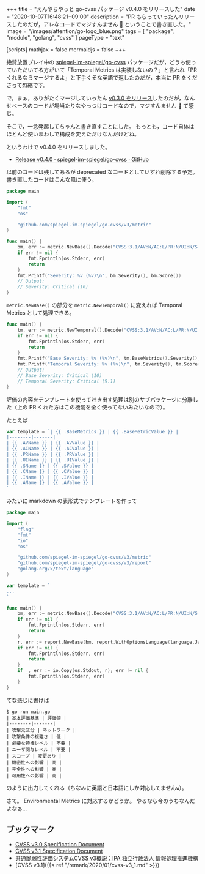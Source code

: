 +++
title = "えんやらやっと go-cvss パッケージ v0.4.0 をリリースした"
date =  "2020-10-07T16:48:21+09:00"
description = "PR もらっていったんリリースしたのだが，アレなコードでマジすんません 🙇 ということで書き直した。"
image = "/images/attention/go-logo_blue.png"
tags  = [ "package", "module", "golang", "cvss" ]
pageType = "text"

[scripts]
  mathjax = false
  mermaidjs = false
+++

絶賛放置プレイ中の [spiegel-im-spiegel/go-cvss] パッケージだが，どうも使っていただいてる方がいて「Temporal Metrics は実装しないの？」と言われ「PR くれるならマージするよ」と下手くそな英語で返したのだが，本当に PR をくださって恐縮です。

で，まぁ，ありがたくマージしていったん [v0.3.0 をリリース](https://github.com/spiegel-im-spiegel/go-cvss/releases/tag/v0.3.0)したのだが，なんせベースのコードが場当たりなやっつけコードなので，マジすんません 🙇 て感じ。

そこで，一念発起してちゃんと書き直すことにした。
もっとも，コード自体はほとんど使いまわしで構成を変えただけなんだけどね。

というわけで v0.4.0 をリリースしました。

- [Release v0.4.0 · spiegel-im-spiegel/go-cvss · GitHub](https://github.com/spiegel-im-spiegel/go-cvss/releases/tag/v0.4.0)

以前のコードは残してあるが deprecated なコードとしていずれ削除する予定。
書き直したコードはこんな風に使う。

```go
package main

import (
    "fmt"
    "os"

    "github.com/spiegel-im-spiegel/go-cvss/v3/metric"
)

func main() {
    bm, err := metric.NewBase().Decode("CVSS:3.1/AV:N/AC:L/PR:N/UI:N/S:C/C:H/I:H/A:H") //CVE-2020-1472: ZeroLogon
    if err != nil {
        fmt.Fprintln(os.Stderr, err)
        return
    }
    fmt.Printf("Severity: %v (%v)\n", bm.Severity(), bm.Score())
    // Output:
    // Severity: Critical (10)
}
```

`metric.NewBase()` の部分を `metric.NewTemporal()` に変えれば Temporal Metrics として処理できる。

```go {hl_lines=[2, "7-8"]}
func main() {
    tm, err := metric.NewTemporal().Decode("CVSS:3.1/AV:N/AC:L/PR:N/UI:N/S:C/C:H/I:H/A:H/E:F/RL:W/RC:R") //CVE-2020-1472: ZeroLogon
    if err != nil {
        fmt.Fprintln(os.Stderr, err)
        return
    }
    fmt.Printf("Base Severity: %v (%v)\n", tm.BaseMetrics().Severity(), tm.BaseMetrics().Score())
    fmt.Printf("Temporal Severity: %v (%v)\n", tm.Severity(), tm.Score())
    // Output:
    // Base Severity: Critical (10)
    // Temporal Severity: Critical (9.1)
}
```

評価の内容をテンプレートを使って吐き出す処理は別のサブパッケージに分離した（上の PR くれた方はこの機能を全く使ってないみたいなので）。

たとえば

```go
var template = `| {{ .BaseMetrics }} | {{ .BaseMetricValue }} |
|--------|-------|
| {{ .AVName }} | {{ .AVValue }} |
| {{ .ACName }} | {{ .ACValue }} |
| {{ .PRName }} | {{ .PRValue }} |
| {{ .UIName }} | {{ .UIValue }} |
| {{ .SName }} | {{ .SValue }} |
| {{ .CName }} | {{ .CValue }} |
| {{ .IName }} | {{ .IValue }} |
| {{ .AName }} | {{ .AValue }} |
`
```

みたいに markdown の表形式でテンプレートを作って

```go
package main

import (
	"flag"
	"fmt"
	"io"
	"os"

	"github.com/spiegel-im-spiegel/go-cvss/v3/metric"
	"github.com/spiegel-im-spiegel/go-cvss/v3/report"
	"golang.org/x/text/language"
)

var template = `
...
`

func main() {
	bm, err := metric.NewBase().Decode("CVSS:3.1/AV:N/AC:L/PR:N/UI:N/S:C/C:H/I:H/A:H") //CVE-2020-1472: ZeroLogon
	if err != nil {
        fmt.Fprintln(os.Stderr, err)
		return
	}
	r, err := report.NewBase(bm, report.WithOptionsLanguage(language.Japanese)).ExportWithString(template)
	if err != nil {
        fmt.Fprintln(os.Stderr, err)
		return
	}
	if _, err := io.Copy(os.Stdout, r); err != nil {
        fmt.Fprintln(os.Stderr, err)
	}
}
```

てな感じに書けば

```text
$ go run main.go
| 基本評価基準 | 評価値 |
|--------|-------|
| 攻撃元区分 | ネットワーク |
| 攻撃条件の複雑さ | 低 |
| 必要な特権レベル | 不要 |
| ユーザ関与レベル | 不要 |
| スコープ | 変更あり |
| 機密性への影響 | 高 |
| 完全性への影響 | 高 |
| 可用性への影響 | 高 |
```

のように出力してくれる（ちなみに英語と日本語にしか対応してません`w`）。

さて。
Environmental Metrics に対応するかどうか。
やるなら今のうちなんだよなぁ...

## ブックマーク

- [CVSS v3.0 Specification Document](https://www.first.org/cvss/v3.0/specification-document)
- [CVSS v3.1 Specification Document](https://www.first.org/cvss/v3.1/specification-document)
- [共通脆弱性評価システムCVSS v3概説：IPA 独立行政法人 情報処理推進機構](https://www.ipa.go.jp/security/vuln/CVSSv3.html)
- [CVSS v3.1]({{< ref "/remark/2020/01/cvss-v3_1.md" >}})

[spiegel-im-spiegel/go-cvss]: https://github.com/spiegel-im-spiegel/go-cvss "spiegel-im-spiegel/go-cvss: Common Vulnerability Scoring System (CVSS)"
<!-- eof -->
